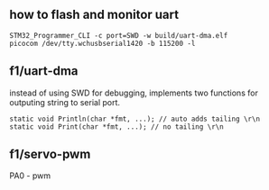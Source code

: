
## how to flash and monitor uart
```
STM32_Programmer_CLI -c port=SWD -w build/uart-dma.elf
picocom /dev/tty.wchusbserial1420 -b 115200 -l
```


## f1/uart-dma

instead of using SWD for debugging, implements two functions for outputing string to serial port.
```
static void Println(char *fmt, ...); // auto adds tailing \r\n
static void Print(char *fmt, ...); // no tailing \r\n
```

## f1/servo-pwm
PA0 - pwm
